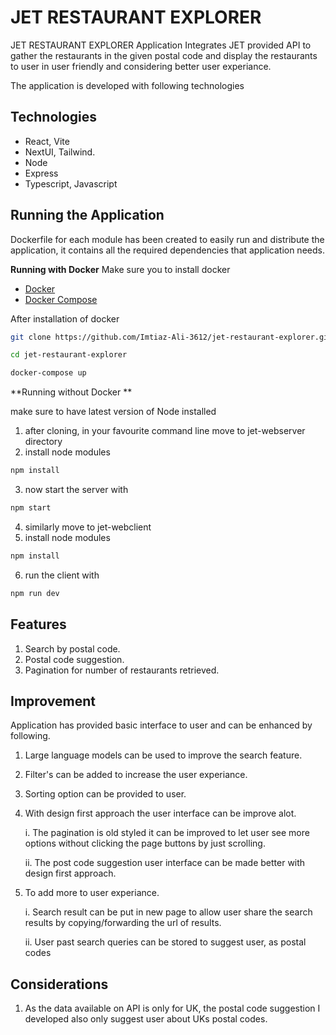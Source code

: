 # JET RESTAURANT EXPLORER

JET RESTAURANT EXPLORER Application Integrates JET provided API to gather the restaurants in the given postal code and display the restaurants to user in user friendly and considering better user experiance.

The application is developed with following technologies


## Technologies


- React, Vite
- NextUI, Tailwind.
- Node
- Express
- Typescript, Javascript


## Running the Application

Dockerfile for each module has been created to easily run and distribute the application, it contains all the required dependencies that application needs.

**Running with Docker**
Make sure you to install docker

- [Docker](https://docs.docker.com/get-docker/)
- [Docker Compose](https://docs.docker.com/compose/install/)

After installation of docker
```bash
git clone https://github.com/Imtiaz-Ali-3612/jet-restaurant-explorer.git
```
```bash
cd jet-restaurant-explorer
```
```bash
docker-compose up
```

**Running without Docker **

make sure to have latest version of Node installed

1. after cloning, in your favourite command line move to jet-webserver directory
2. install node modules
```bash
npm install
```
3. now start the server with
```bash
npm start
```
4. similarly move to jet-webclient
5. install node modules
```bash
npm install
```
6. run the client with
```bash
npm run dev
```
## Features
1. Search by postal code.
2. Postal code suggestion.
3. Pagination for number of restaurants retrieved.


## Improvement

Application has provided basic interface to user and can be enhanced by following.
1. Large language models can be used to improve the search feature.
2. Filter's can be added to increase the user experiance.
3. Sorting option can be provided to user.
4. With design first approach the user interface can be improve alot.

   i. The pagination is old styled it can be improved to let user see more options without clicking the page buttons by just scrolling.
   
    ii. The post code suggestion user interface can be made better with design first approach.

6. To add more to user experiance.

    i. Search result can be put in new page to allow user share the search results by copying/forwarding the url of results.

     ii. User past search queries can be stored to suggest user, as postal codes
   
## Considerations
1. As the data available on API is only for UK, the postal code suggestion I developed also only suggest user about UKs postal codes.



